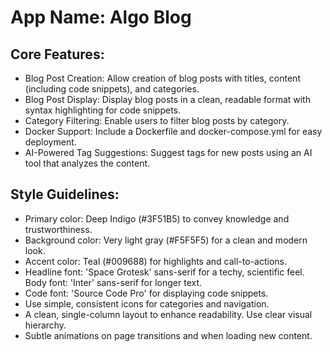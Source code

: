 # **App Name**: Algo Blog

## Core Features:

- Blog Post Creation: Allow creation of blog posts with titles, content (including code snippets), and categories.
- Blog Post Display: Display blog posts in a clean, readable format with syntax highlighting for code snippets.
- Category Filtering: Enable users to filter blog posts by category.
- Docker Support: Include a Dockerfile and docker-compose.yml for easy deployment.
- AI-Powered Tag Suggestions: Suggest tags for new posts using an AI tool that analyzes the content.

## Style Guidelines:

- Primary color: Deep Indigo (#3F51B5) to convey knowledge and trustworthiness.
- Background color: Very light gray (#F5F5F5) for a clean and modern look.
- Accent color: Teal (#009688) for highlights and call-to-actions.
- Headline font: 'Space Grotesk' sans-serif for a techy, scientific feel. Body font: 'Inter' sans-serif for longer text.
- Code font: 'Source Code Pro' for displaying code snippets.
- Use simple, consistent icons for categories and navigation.
- A clean, single-column layout to enhance readability. Use clear visual hierarchy.
- Subtle animations on page transitions and when loading new content.